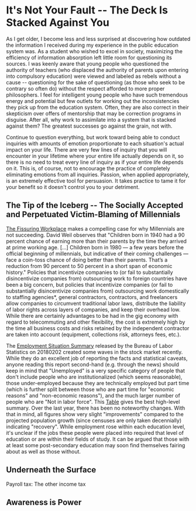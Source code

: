 # It's Not Your Fault -- The Deck Is Stacked Against You

As I get older, I become less and less surprised at discovering how outdated the information I received during my experience in the public education system was.  As a student who wished to excel in society, maximizing the efficiency of information absorption left little room for questioning its sources.  I was keenly aware that young people who questioned the authority of teachers (who displaced the authority of parents upon entering into compulsory education) were viewed and labeled as rebels without a cause -- questioning for the sake of questioning (as those who seek to be contrary so often do) without the respect afforded to more proper philosophers.  I feel for intelligent young people who have such tremendous energy and potential but few outlets for working out the inconsistencies they pick up from the education system.  Often, they are also correct in their skepticism over offers of mentorship that may be correction programs in disguise.  After all, why work to assimilate into a system that is stacked against them?  The greatest successes go against the grain, not with.

Continue to question everything, but work toward being able to conduct inquiries with amounts of emotion proportionate to each situation's actual impact on your life.  There are very few lines of inquiry that you will encounter in your lifetime where your entire life actually depends on it, so there is no need to treat every line of inquiry as if your entire life depends on it.  This is, of course, not to encourage the practice of completely eliminating emotions from all inquiries.  Passion, when applied appropriately, is an extremely effective tool for persuasion.  It takes practice to tame it for your benefit so it doesn't control you to your detriment.

## The Tip of the Iceberg -- The Socially Accepted and Perpetuated Victim-Blaming of Millennials

[The Fissuring Workplace](http://www.fissuredworkplace.net/transformed-workplace-op-ed.php) makes a compelling case for why Millennials are not succeeding.  David Weil observes that "Children born in 1940 had a 90 percent chance of earning more than their parents by the time they arrived at prime working age. \[...\] Children born in 1980 ― a few years before the official beginning of millennials, but indicative of their coming challenges ― face a coin-toss chance of doing better than their parents. That’s a reduction from 90 percent to 50 percent in a short span of economic history."  Policies that incentivize companies to (or fail to substantially disincentivize companies from) outsourcing work to foreign countries have been a big concern, but policies that incentivize companies (or fail to substantially disincentivize companies from) outsourcing work domestically to staffing agencies\*, general contractors, contractors, and freelancers allow companies to circumvent traditional labor laws, distribute the liability of labor rights across layers of companies, and keep their overhead low.  While there are certainly advantages to be had in the gig economy with regard to telecommuting and other flexibility, the cost is extremely high by the time all business costs and risks retained by the independent contractor are taken into account (equipment, collections risk, attorneys fees, etc.).

The [Employment Situation Summary](https://www.bls.gov/news.release/empsit.nr0.htm) released by the Bureau of Labor Statistics on 20180202 created some waves in the stock market recently.  While they do an excellent job of reporting the facts and statistical caveats, anyone reading this report second-hand (e.g. through the news) should keep in mind that "Unemployed" is a very specific category of people that don't include people who are institutionalized (which seems reasonable), those under-employed because they are technically employed but part time (which is further split between those who are part time for "economic reasons" and "non-economic reasons"), and the much larger number of people who are "Not in labor force".  This [Table](https://www.bls.gov/news.release/empsit.a.htm) gives the best high-level summary.  Over the last year, there has been no noteworthy changes.  With that in mind, all figures show very slight "improvements" compared to the projected population growth (since censuses are only taken decennially) indicating "recovery".  While employment rose within each education level, it's unclear if the jobs these people were placed into required that level of education or are within their fields of study.  It can be argued that those with at least some post-secondary education may soon find themselves fairing about as well as those without.

## Underneath the Surface

Payroll tax: The other income tax

## Awareness is Power
